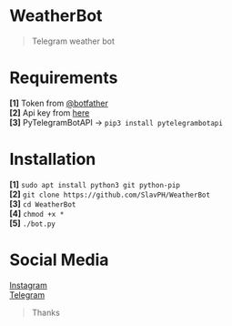# WeatherBot
>Telegram weather bot

# Requirements
**[1]** Token from [@botfather](https://t.me/botfather)                                                           
**[2]** Api key from [here](https://openweathermap.org)                                                    
**[3]** PyTelegramBotAPI -> `pip3 install pytelegrambotapi`                                                         

# Installation                                  
**[1]** `sudo apt install python3 git python-pip`                                
**[2]** `git clone https://github.com/SlavPH/WeatherBot`                                             
**[3]** `cd WeatherBot`                                              
**[4]** `chmod +x *`                                     
**[5]** `./bot.py`                  


# Social Media
[Instagram](https://instagram.com/theslavph)                                                
[Telegram](https://telegram.me/theslavph)

> Thanks 
